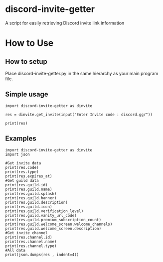 # discord-invite-getter
A script for easily retrieving Discord invite link information
# How to Use
## How to setup
Place discord-invite-getter.py in the same hierarchy as your main program file.
## Simple usage
```
import discord-invite-getter as dinvite

res = dinvite.get_invite(input("Enter Invite code : discord.gg/"))

print(res)
```
## Examples
```
import discord-invite-getter as dinvite
import json

#Get invite data
print(res.code)
print(res.type)
print(res.expires_at)
#Get guild data
print(res.guild.id)
print(res.guild.name)
print(res.guild.splash)
print(res.guild.banner)
print(res.guild.description)
print(res.guild.icon)
print(res.guild.verification_level)
print(res.guild.vanity_url_code)
print(res.guild.premium_subscription_count)
print(res.guild.welcome_screen.welcome_channels)
print(res.guild.welcome_screen.description)
#Get invite channel
print(res.channel.id)
print(res.channel.name)
print(res.channel.type)
#All data 
print(json.dumps(res , indent=4))
```
